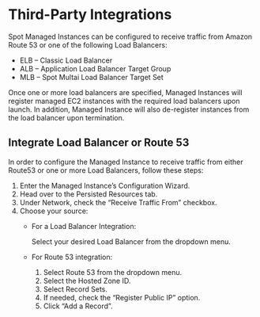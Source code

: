 # Third-Party Integrations

Spot Managed Instances can be configured to receive traffic from Amazon Route 53 or one of the following Load Balancers:
* ELB – Classic Load Balancer
* ALB – Application Load Balancer Target Group
* MLB – Spot Multai Load Balancer Target Set

Once one or more load balancers are specified, Managed Instances will register managed EC2 instances with the required load balancers upon launch. In addition, Managed Instance will also de-register instances from the load balancer upon termination.

## Integrate Load Balancer or Route 53

In order to configure the Managed Instance to receive traffic from either Route53 or one or more Load Balancers, follow these steps:

1. Enter the Managed Instance’s Configuration Wizard.
2. Head over to the Persisted Resources tab.
3. Under Network, check the “Receive Traffic From” checkbox.
4. Choose your source:
   * For a Load Balancer Integration:

     Select your desired Load Balancer from the dropdown menu.

   * For Route 53 integration:
     1. Select Route 53 from the dropdown menu.
     2. Select the Hosted Zone ID.
     3. Select Record Sets.
     4. If needed, check the “Register Public IP” option.
     5. Click “Add a Record”.
